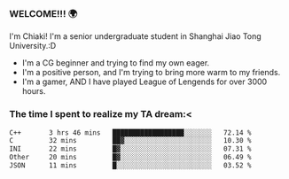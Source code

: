 ### WELCOME!!! 🌍

I'm Chiaki! I'm a senior undergraduate student in Shanghai Jiao Tong University.:D

-  I'm a CG beginner and trying to find my own eager. 
-  I'm a positive person, and I'm trying to bring more warm to my friends.
-  I'm a gamer, AND I have played League of Lengends for over 3000 hours. 

### The time I spent to realize my TA dream:<
<!--START_SECTION:waka-->

```txt
C++       3 hrs 46 mins   ██████████████████░░░░░░░   72.14 %
C         32 mins         ██▓░░░░░░░░░░░░░░░░░░░░░░   10.30 %
INI       22 mins         █▓░░░░░░░░░░░░░░░░░░░░░░░   07.31 %
Other     20 mins         █▓░░░░░░░░░░░░░░░░░░░░░░░   06.49 %
JSON      11 mins         █░░░░░░░░░░░░░░░░░░░░░░░░   03.52 %
```

<!--END_SECTION:waka-->

<!--
**Chiaki-meow/Chiaki-meow** is a ✨ _special_ ✨ repository because its `README.md` (this file) appears on your GitHub profile.

Here are some ideas to get you started:

- 🔭 I’m currently working on ...
- 🌱 I’m currently learning ...
- 👯 I’m looking to collaborate on ...
- 🤔 I’m looking for help with ...
- 💬 Ask me about ...
- 📫 How to reach me: ...
- 😄 Pronouns: ...
- ⚡ Fun fact: ...
-->

